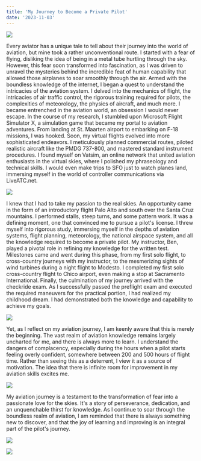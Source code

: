 ```yaml
---
title: 'My Journey to Become a Private Pilot'
date: '2023-11-03'
---
```


![](/static/Blog/images/PrivatePilot/Sunset.JPEG)


Every aviator has a unique tale to tell about their journey into the world of aviation, but mine took a rather unconventional route. I started with a fear of flying, disliking the idea of being in a metal tube hurtling through the sky. However, this fear soon transformed into fascination, as I was driven to unravel the mysteries behind the incredible feat of human capability that allowed those airplanes to soar smoothly through the air. 
Armed with the boundless knowledge of the internet, I began a quest to understand the intricacies of the aviation system. I delved into the mechanics of flight, the intricacies of air traffic control, the rigorous training required for pilots, the complexities of meteorology, the physics of aircraft, and much more. I became entrenched in the aviation world, an obsession I would never escape. In the course of my research, I stumbled upon Microsoft Flight Simulator X, a simulation game that became my portal to aviation adventures. From landing at St. Maarten airport to embarking on F-18 missions, I was hooked. 
Soon, my virtual flights evolved into more sophisticated endeavors. I meticulously planned commercial routes, piloted realistic aircraft like the PMDG 737-800, and mastered standard instrument procedures. I found myself on Vatsim, an online network that united aviation enthusiasts in the virtual skies, where I polished my phraseology and technical skills. I would even make trips to SFO just to watch planes land, immersing myself in the world of controller communications via LiveATC.net.

![](/static/Blog/images/PrivatePilot/FrontView.JPEG)

I knew that I had to take my passion to the real skies. An opportunity came in the form of an introductory flight Palo Alto and south over the Santa Cruz mountains. I performed stalls, steep turns, and some pattern work. It was a defining moment, one that convinced me to pursue a pilot's license. 
I threw myself into rigorous study, immersing myself in the depths of aviation systems, flight planning, meteorology, the national airspace system, and all the knowledge required to become a private pilot. My instructor, Ben, played a pivotal role in refining my knowledge for the written test. Milestones came and went during this phase, from my first solo flight, to cross-country journeys with my instructor, to the mesmerizing sights of wind turbines during a night flight to Modesto. I completed my first solo cross-country flight to Chico airport, even making a stop at Sacramento International. Finally, the culmination of my journey arrived with the checkride exam. As I successfully passed the preflight exam and executed the required maneuvers for the practical portion, I had realized my childhood dream. I had demonstrated both the knowledge and capability to achieve my goals. 

![](/static/Blog/images/PrivatePilot/Mather.JPEG)

Yet, as I reflect on my aviation journey, I am keenly aware that this is merely the beginning. The vast realm of aviation knowledge remains largely uncharted for me, and there is always more to learn. I understand the dangers of complacency, especially during the hours when a pilot starts feeling overly confident, somewhere between 200 and 500 hours of flight time. Rather than seeing this as a deterrent, I view it as a source of motivation. The idea that there is infinite room for improvement in my aviation skills excites me. 

![](/static/Blog/images/PrivatePilot/Airport.JPEG)

My aviation journey is a testament to the transformation of fear into a passionate love for the skies. It's a story of perseverance, dedication, and an unquenchable thirst for knowledge. As I continue to soar through the boundless realm of aviation, I am reminded that there is always something new to discover, and that the joy of learning and improving is an integral part of the pilot's journey.

![](/static/Blog/images/PrivatePilot/MeFlying.JPEG)

![](/static/Blog/images/PrivatePilot/Mountains.JPEG)


